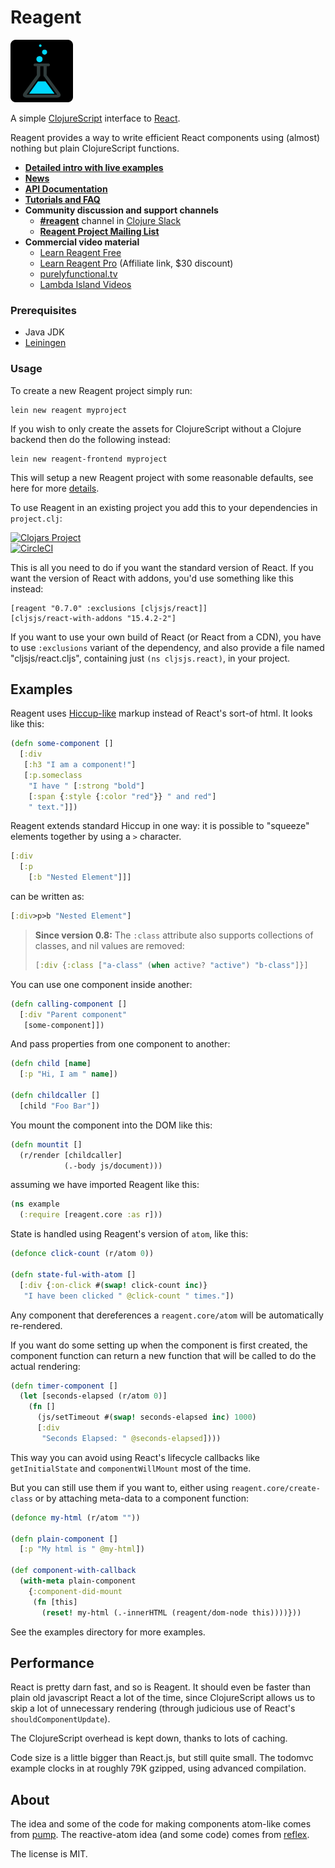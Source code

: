 
# Reagent

![Reagent-Project](logo.png)

A simple [ClojureScript](http://github.com/clojure/clojurescript) interface to [React](http://facebook.github.io/react/).

Reagent provides a way to write efficient React components using (almost) nothing but plain ClojureScript functions.

  * **[Detailed intro with live examples](http://reagent-project.github.io/)**
  * **[News](http://reagent-project.github.io/news/index.html)**
  * **[API Documentation](http://reagent-project.github.io/docs/master/)**
  * **[Tutorials and FAQ](https://github.com/reagent-project/reagent/tree/master/doc)**
  * **Community discussion and support channels**
    * **[#reagent](https://clojurians.slack.com/messages/reagent/)** channel in [Clojure Slack](http://clojurians.net/)
    * **[Reagent Project Mailing List](https://groups.google.com/forum/#!forum/reagent-project)**
  * **Commercial video material**
    * [Learn Reagent Free](https://www.jacekschae.com/learn-reagent-free/tycit?coupon=REAGENT)
    * [Learn Reagent Pro](https://www.jacekschae.com/learn-reagent-pro/tycit?coupon=REAGENT) (Affiliate link, $30 discount)
    * [purelyfunctional.tv ](https://purelyfunctional.tv/guide/reagent/)
    * [Lambda Island Videos](https://lambdaisland.com/collections/react-reagent-re-frame)

### Prerequisites

* Java JDK
* [Leiningen](http://leiningen.org/)

### Usage

To create a new Reagent project simply run:

    lein new reagent myproject

If you wish to only create the assets for ClojureScript without a Clojure backend then do the following instead:

    lein new reagent-frontend myproject

This will setup a new Reagent project with some reasonable defaults, see here for more [details](https://github.com/reagent-project/reagent-template).

To use Reagent in an existing project you add this to your dependencies in `project.clj`:

[![Clojars Project](http://clojars.org/reagent/latest-version.svg)](http://clojars.org/reagent) <br>
[![CircleCI](https://circleci.com/gh/reagent-project/reagent.svg?style=svg)](https://circleci.com/gh/reagent-project/reagent)

This is all you need to do if you want the standard version of React. If you want the version of React with addons, you'd use something like this instead:

    [reagent "0.7.0" :exclusions [cljsjs/react]]
    [cljsjs/react-with-addons "15.4.2-2"]

If you want to use your own build of React (or React from a CDN), you have to use `:exclusions` variant of the dependency, and also provide a file named "cljsjs/react.cljs", containing just `(ns cljsjs.react)`, in your project.


## Examples

Reagent uses [Hiccup-like](https://github.com/weavejester/hiccup) markup instead of React's sort-of html. It looks like this:

```clj
(defn some-component []
  [:div
   [:h3 "I am a component!"]
   [:p.someclass
    "I have " [:strong "bold"]
    [:span {:style {:color "red"}} " and red"]
    " text."]])
```

Reagent extends standard Hiccup in one way: it is possible to "squeeze" elements together by using a `>` character.

```clj
[:div
  [:p
    [:b "Nested Element"]]]
```

can be written as:

```clj
[:div>p>b "Nested Element"]
```

> **Since version 0.8:** The `:class` attribute also supports collections of classes, and nil values are removed:
>
> ```clj
> [:div {:class ["a-class" (when active? "active") "b-class"]}]
> ```

You can use one component inside another:

```clj
(defn calling-component []
  [:div "Parent component"
   [some-component]])
```

And pass properties from one component to another:

```clj
(defn child [name]
  [:p "Hi, I am " name])

(defn childcaller []
  [child "Foo Bar"])
```

You mount the component into the DOM like this:

```clj
(defn mountit []
  (r/render [childcaller]
            (.-body js/document)))
```

assuming we have imported Reagent like this:

```clj
(ns example
  (:require [reagent.core :as r]))
```

State is handled using Reagent's version of `atom`, like this:

```clj
(defonce click-count (r/atom 0))

(defn state-ful-with-atom []
  [:div {:on-click #(swap! click-count inc)}
   "I have been clicked " @click-count " times."])
```

Any component that dereferences a `reagent.core/atom` will be automatically re-rendered.

If you want do some setting up when the component is first created, the component function can return a new function that will be called to do the actual rendering:

```clj
(defn timer-component []
  (let [seconds-elapsed (r/atom 0)]
    (fn []
      (js/setTimeout #(swap! seconds-elapsed inc) 1000)
      [:div
       "Seconds Elapsed: " @seconds-elapsed])))
```

This way you can avoid using React's lifecycle callbacks like `getInitialState` and `componentWillMount` most of the time.

But you can still use them if you want to, either using `reagent.core/create-class` or by attaching meta-data to a component function:

```clj
(defonce my-html (r/atom ""))

(defn plain-component []
  [:p "My html is " @my-html])

(def component-with-callback
  (with-meta plain-component
    {:component-did-mount
     (fn [this]
       (reset! my-html (.-innerHTML (reagent/dom-node this))))}))
```

See the examples directory for more examples.


## Performance

React is pretty darn fast, and so is Reagent. It should even be faster than plain old javascript React a lot of the time, since ClojureScript allows us to skip a lot of unnecessary rendering (through judicious use of React's `shouldComponentUpdate`).

The ClojureScript overhead is kept down, thanks to lots of caching.

Code size is a little bigger than React.js, but still quite small. The todomvc example clocks in at roughly 79K gzipped, using advanced compilation.


## About

The idea and some of the code for making components atom-like comes from [pump](https://github.com/piranha/pump). The reactive-atom idea (and some code) comes from [reflex](https://github.com/lynaghk/reflex).

The license is MIT.
